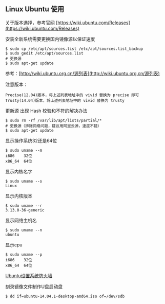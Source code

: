 ## Linux Ubuntu 使用

关于版本选择，参考官网
[https://wiki.ubuntu.com/Releases](https://wiki.ubuntu.com/Releases)

安装全新系统需要更换国内镜像源以保证速度
```
$ sudo cp /etc/apt/sources.list /etc/apt/sources.list_backup
$ sudo gedit /etc/apt/sources.list
# 更换源
$ sudo apt-get update
```

参考：[http://wiki.ubuntu.org.cn/源列表](http://wiki.ubuntu.org.cn/源列表)

注意版本：
```
Precise(12.04)版本，将上述列表地址中的 vivid 替换为 precise 即可
Trusty(14.04)版本，将上述列表地址中的 vivid 替换为 trusty
```

更新源 出现 Hash 校验和不符的解决办法
```
$ sudo rm -rf /var/lib/apt/lists/partial/*
# 更换源（排除网络问题，建议用阿里云源，速度不错）
$ sudo apt-get update
```


显示操作系统32还是64位
```
$ sudo uname --m
i686    32位
x86_64  64位
```

显示内核名字
```
$ sudo uname --s
Linux
```

显示内核版本
```
$ sudo uname --r
3.13.0-36-generic
```

显示网络主机名
```
$ sudo uname --n
ubuntu
```

显示cpu
```
$ sudo uname --p
i686    32位
x86_64  64位
```

[Ubuntu设置系统防火墙](https://help.ubuntu.com/community/UFW)


刻录镜像文件制作U盘启动盘
```
$ dd if=ubuntu-14.04.1-desktop-amd64.iso of=/dev/sdb
```

